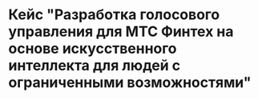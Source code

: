 # Кейс "Разработка голосового управления для МТС Финтех на основе искусственного интеллекта для людей с ограниченными возможностями"